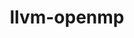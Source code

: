 ---
title: "llvm-openmp"
layout: cache
categories: [package, develop]
meta: {"versions": ["18.1.0"], "compilers": ["apple-clang@=15.0.0"], "oss": ["ventura"], "platforms": ["darwin"], "targets": ["aarch64"], "stacks": ["ml-darwin-aarch64-mps", "root"], "num_specs": 4, "num_specs_by_stack": {"root": 4, "ml-darwin-aarch64-mps": 4}}
spec_details: [{"hash": "bltiocklxyi7fyv45yuqgfby7ulljxxc", "compiler": "apple-clang@=15.0.0", "versions": ["18.1.0"], "os": "ventura", "platform": "darwin", "target": "aarch64", "variants": ["build_system=cmake", "build_type=Release", "generator=make", "~ipo", "+multicompat"], "stacks": ["root", "ml-darwin-aarch64-mps"], "size": "-", "tarball": "https://binaries.spack.io/develop/build_cache/darwin-ventura-aarch64/apple-clang-15.0.0/llvm-openmp-18.1.0/darwin-ventura-aarch64-apple-clang-15.0.0-llvm-openmp-18.1.0-bltiocklxyi7fyv45yuqgfby7ulljxxc.spack"}, {"hash": "5bwgcnn6kpoptlrzft66xq22znil4bpu", "compiler": "apple-clang@=15.0.0", "versions": ["18.1.0"], "os": "ventura", "platform": "darwin", "target": "aarch64", "variants": ["build_system=cmake", "build_type=Release", "generator=make", "~ipo", "+multicompat"], "stacks": ["root", "ml-darwin-aarch64-mps"], "size": "-", "tarball": "https://binaries.spack.io/develop/build_cache/darwin-ventura-aarch64/apple-clang-15.0.0/llvm-openmp-18.1.0/darwin-ventura-aarch64-apple-clang-15.0.0-llvm-openmp-18.1.0-5bwgcnn6kpoptlrzft66xq22znil4bpu.spack"}, {"hash": "vi3puekjjnff2p3hv3zpqmrwahiuluwq", "compiler": "apple-clang@=15.0.0", "versions": ["18.1.0"], "os": "ventura", "platform": "darwin", "target": "aarch64", "variants": ["build_system=cmake", "build_type=Release", "generator=make", "~ipo", "+multicompat"], "stacks": ["root", "ml-darwin-aarch64-mps"], "size": "-", "tarball": "https://binaries.spack.io/develop/build_cache/darwin-ventura-aarch64/apple-clang-15.0.0/llvm-openmp-18.1.0/darwin-ventura-aarch64-apple-clang-15.0.0-llvm-openmp-18.1.0-vi3puekjjnff2p3hv3zpqmrwahiuluwq.spack"}, {"hash": "b3veaw6yvmnapgtuzl3xsbvsak33lc6f", "compiler": "apple-clang@=15.0.0", "versions": ["18.1.0"], "os": "ventura", "platform": "darwin", "target": "aarch64", "variants": ["build_system=cmake", "build_type=Release", "generator=make", "~ipo", "+multicompat"], "stacks": ["root", "ml-darwin-aarch64-mps"], "size": "-", "tarball": "https://binaries.spack.io/develop/build_cache/darwin-ventura-aarch64/apple-clang-15.0.0/llvm-openmp-18.1.0/darwin-ventura-aarch64-apple-clang-15.0.0-llvm-openmp-18.1.0-b3veaw6yvmnapgtuzl3xsbvsak33lc6f.spack"}]
---